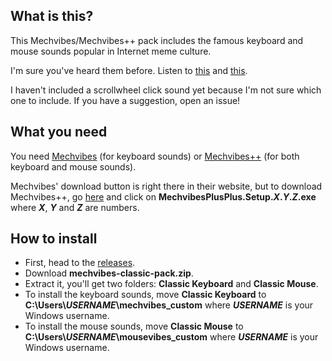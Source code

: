 ## What is this?

This Mechvibes/Mechvibes++ pack includes the famous keyboard and mouse sounds popular in Internet meme culture.

I'm sure you've heard them before. Listen to [this](https://tuna.voicemod.net/sound/6d4dfb84-7df3-4b58-8e0d-9d0540e1e85c) and [this](https://www.youtube.com/watch?v=h6_8SlZZwvQ).

I haven't included a scrollwheel click sound yet because I'm not sure which one to include. If you have a suggestion, open an issue!

## What you need

You need [Mechvibes](https://mechvibes.com) (for keyboard sounds) or [Mechvibes++](https://github.com/PyroCalzone/MechVibesPlusPlus/releases) (for both keyboard and mouse sounds).

Mechvibes' download button is right there in their website, but to download Mechvibes++, go [here](https://github.com/PyroCalzone/MechVibesPlusPlus/releases) and click on **MechvibesPlusPlus.Setup.*X*.*Y*.*Z*.exe** where ***X***, ***Y*** and ***Z*** are numbers.

## How to install

- First, head to the [releases](https://github.com/ghoomfrog/mechvibes-classic-pack/releases).
- Download **mechvibes-classic-pack.zip**.
- Extract it, you'll get two folders: **Classic Keyboard** and **Classic Mouse**.
- To install the keyboard sounds, move **Classic Keyboard** to **C:\Users\\*USERNAME*\mechvibes_custom** where ***USERNAME*** is your Windows username.
- To install the mouse sounds, move **Classic Mouse** to **C:\Users\\*USERNAME*\mousevibes_custom** where ***USERNAME*** is your Windows username.